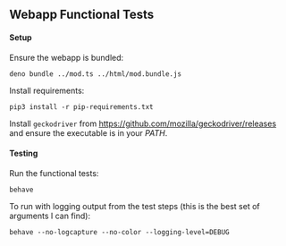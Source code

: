 ## Webapp Functional Tests

#### Setup

Ensure the webapp is bundled:

    deno bundle ../mod.ts ../html/mod.bundle.js

Install requirements:

    pip3 install -r pip-requirements.txt

Install `geckodriver` from https://github.com/mozilla/geckodriver/releases and ensure the executable is in your _PATH_. 

#### Testing

Run the functional tests:

    behave

To run with logging output from the test steps (this is the best set of arguments I can find):

    behave --no-logcapture --no-color --logging-level=DEBUG 
